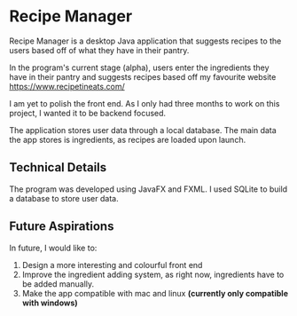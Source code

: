 # Recipe Manager 

Recipe Manager is a desktop Java application that suggests recipes to the users based off of what they have in their pantry. 

In the program's current stage (alpha), users enter the ingredients they have in their pantry and suggests recipes based off my favourite website https://www.recipetineats.com/

I am yet to polish the front end. As I only had three months to work on this project, I wanted it to be backend focused.

The application stores user data through a local database. The main data the app stores is ingredients, as recipes are loaded upon launch.

## Technical Details

The program was developed using JavaFX and FXML. I used SQLite to build a database to store user data.

## Future Aspirations

In future, I would like to:

 1. Design a more interesting and colourful front end
 2. Improve the ingredient adding system, as right now, ingredients have to be added manually.
 3. Make the app compatible with mac and linux **(currently only compatible with windows)**

